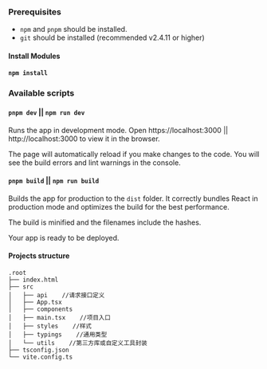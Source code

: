 ### Prerequisites

- `npm` and `pnpm` should be installed.
- `git` should be installed (recommended v2.4.11 or higher)

#### Install Modules

#### `npm install `

### Available scripts

#### `pnpm dev` || `npm run dev`

Runs the app in development mode.
Open https://localhost:3000  || http://localhost:3000 to view it in the browser.

The page will automatically reload if you make changes to the code.
You will see the build errors and lint warnings in the console.

#### `pnpm build` || `npm run build`

Builds the app for production to the `dist` folder.
It correctly bundles React in production mode and optimizes the build for the best performance.

The build is minified and the filenames include the hashes.

Your app is ready to be deployed.

#### Projects structure

```
.root
├── index.html
├── src
│   ├── api    //请求接口定义
│   ├── App.tsx    
│   ├── components    
│   ├── main.tsx    //项目入口
│   ├── styles    //样式
│   ├── typings    //通用类型
│   └── utils    //第三方库或自定义工具封装
├── tsconfig.json    
└── vite.config.ts
```
